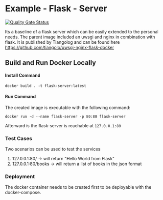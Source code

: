 # Example - Flask - Server

[![Quality Gate Status](https://sonarcloud.io/api/project_badges/measure?project=lucaKnobloch_exampleFlaskDeployment&metric=alert_status)](https://sonarcloud.io/dashboard?id=lucaKnobloch_exampleFlaskDeployment)

Its a baseline of a flask server which can be easily extended to the personal needs. The parent image included an uwsgi and nginx in combination with flask. It is published by Tiangolog and can be found here https://github.com/tiangolo/uwsgi-nginx-flask-docker

## Build and Run Docker Locally 

#### Install Command
  `docker build . -t flask-server:latest`

#### Run Command
The created image is executable with the following command: 
  
  `docker run -d --name flask-server -p 80:80 flask-server`

  Afterward is the flask-server is reachable at
     `127.0.0.1:80`

### Test Cases
Two scenarios can be used to test the services 
1. 127.0.0.1:80/ -> will return "Hello World from Flask" 
2. 127.0.0.1:80/books -> will return a list of books in the json format 

### Deployment
The docker container needs to be created first to be deployable with the docker-compose.
